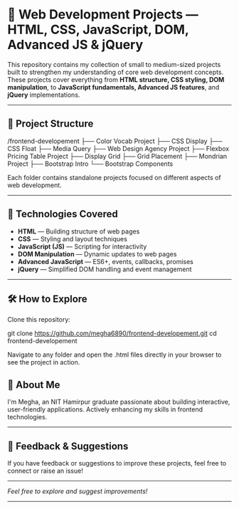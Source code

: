 # 🌟 Web Development Projects — HTML, CSS, JavaScript, DOM, Advanced JS & jQuery

This repository contains my collection of small to medium-sized projects built to strengthen my understanding of core web development concepts. These projects cover everything from **HTML structure, CSS styling, DOM manipulation**, to **JavaScript fundamentals, Advanced JS features**, and **jQuery** implementations.

---

## 📂 Project Structure

/frontend-developement
├── Color Vocab Project
├── CSS Display
├── CSS Float
├── Media Query
├── Web Design Agency Project
├── Flexbox Pricing Table Project
├── Display Grid
├── Grid Placement
├── Mondrian Project
├── Bootstrap Intro
└── Bootstrap Components

Each folder contains standalone projects focused on different aspects of web development.

---

## 🚀 Technologies Covered

- **HTML** — Building structure of web pages  
- **CSS** — Styling and layout techniques  
- **JavaScript (JS)** — Scripting for interactivity  
- **DOM Manipulation** — Dynamic updates to web pages  
- **Advanced JavaScript** — ES6+, events, callbacks, promises  
- **jQuery** — Simplified DOM handling and event management  

---

## 🛠 How to Explore

Clone this repository:

git clone https://github.com/megha6890/frontend-developement.git
cd frontend-developement

Navigate to any folder and open the .html files directly in your browser to see the project in action.

## 📌 About Me

I'm Megha, an NIT Hamirpur graduate passionate about building interactive, user-friendly applications. Actively enhancing my skills in frontend technologies.

---

## 🤝 Feedback & Suggestions
If you have feedback or suggestions to improve these projects, feel free to connect or raise an issue!

---

*Feel free to explore and suggest improvements!*

---

